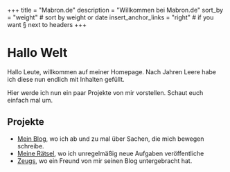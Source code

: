+++
title = "Mabron.de"
description = "Willkommen bei Mabron.de"
sort_by = "weight" # sort by weight or date
insert_anchor_links = "right" # if you want § next to headers
+++

# Hallo Welt

Hallo Leute, willkommen auf meiner Homepage. Nach Jahren Leere habe ich diese nun endlich mit Inhalten
gefüllt.

Hier werde ich nun ein paar Projekte von mir vorstellen. Schaut euch einfach mal um.

## Projekte

- [Mein Blog](@/blog/_index.md), wo ich ab und zu mal über Sachen, die mich bewegen schreibe.
- [Meine Rätsel](@/projects/quizz/_index.md), wo ich unregelmäßig neue Aufgaben
  veröffentliche
- [Zeugs](@/zeugs/_index.md), wo ein Freund von mir seinen Blog untergebracht hat.
